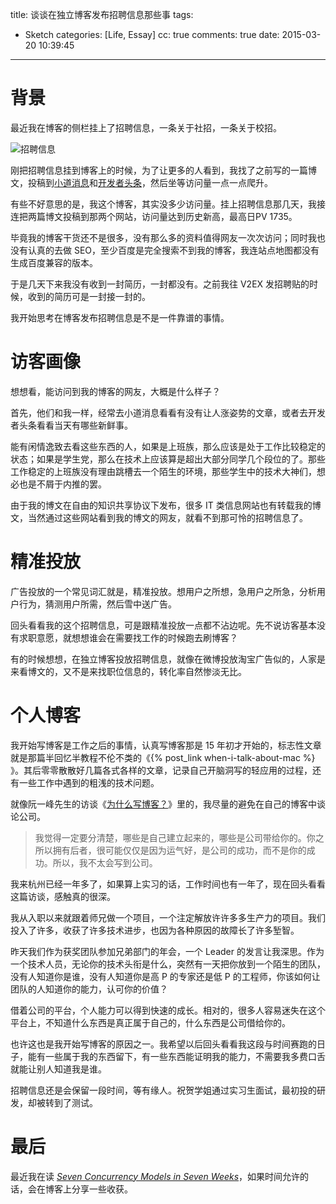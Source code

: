 title: 谈谈在独立博客发布招聘信息那些事
tags:
  - Sketch
categories: [Life, Essay]
cc: true
comments: true
date: 2015-03-20 10:39:45
---

# 背景

最近我在博客的侧栏挂上了招聘信息，一条关于社招，一条关于校招。

![招聘信息](https://ws2.sinaimg.cn/large/e724cbefgw1exdxlggtkyj207708pwf6.jpg)

刚把招聘信息挂到博客上的时候，为了让更多的人看到，我找了之前写的一篇博文，投稿到[小道消息][1]和[开发者头条][2]，然后坐等访问量一点一点爬升。

<!-- more --><!-- indicate-the-source -->

有些不好意思的是，我这个博客，其实没多少访问量。挂上招聘信息那几天，我接连把两篇博文投稿到那两个网站，访问量达到历史新高，最高日PV 1735。

毕竟我的博客干货还不是很多，没有那么多的资料值得网友一次次访问；同时我也没有认真的去做 SEO，至少百度是完全搜索不到我的博客，我连站点地图都没有生成百度兼容的版本。

于是几天下来我没有收到一封简历，一封都没有。之前我往 V2EX 发招聘贴的时候，收到的简历可是一封接一封的。

我开始思考在博客发布招聘信息是不是一件靠谱的事情。

# 访客画像

想想看，能访问到我的博客的网友，大概是什么样子？

首先，他们和我一样，经常去小道消息看看有没有让人涨姿势的文章，或者去开发者头条看看当天有哪些新鲜事。

能有闲情逸致去看这些东西的人，如果是上班族，那么应该是处于工作比较稳定的状态；如果是学生党，那么在技术上应该算是超出大部分同学几个段位的了。那些工作稳定的上班族没有理由跳槽去一个陌生的环境，那些学生中的技术大神们，想必也是不屑于内推的罢。

由于我的博文在自由的知识共享协议下发布，很多 IT 类信息网站也有转载我的博文，当然通过这些网站看到我的博文的网友，就看不到那可怜的招聘信息了。

# 精准投放

广告投放的一个常见词汇就是，精准投放。想用户之所想，急用户之所急，分析用户行为，猜测用户所需，然后雪中送广告。

回头看看我的这个招聘信息，可是跟精准投放一点都不沾边呢。先不说访客基本没有求职意愿，就想想谁会在需要找工作的时候跑去刷博客？

有的时候想想，在独立博客投放招聘信息，就像在微博投放淘宝广告似的，人家是来看博文的，又不是来找职位信息的，转化率自然惨淡无比。

# 个人博客

我开始写博客是工作之后的事情，认真写博客那是 15 年初才开始的，标志性文章就是那篇半回忆半教程不伦不类的《{% post_link when-i-talk-about-mac %}
》。其后零零散散好几篇各式各样的文章，记录自己开脑洞写的轻应用的过程，还有一些工作中遇到的粗浅的技术问题。

就像阮一峰先生的访谈《[为什么写博客？][4]》里的，我尽量的避免在自己的博客中谈论公司。

> 我觉得一定要分清楚，哪些是自己建立起来的，哪些是公司带给你的。你之所以拥有后者，很可能仅仅是因为运气好，是公司的成功，而不是你的成功。所以，我不太会写到公司。

我来杭州已经一年多了，如果算上实习的话，工作时间也有一年了，现在回头看看这篇访谈，感触真的很深。

我从入职以来就跟着师兄做一个项目，一个注定解放许许多多生产力的项目。我们投入了许多，收获了许多技术进步，也因为各种原因的故障长了许多堑智。

昨天我们作为获奖团队参加兄弟部门的年会，一个 Leader 的发言让我深思。作为一个技术人员，无论你的技术头衔是什么，突然有一天把你放到一个陌生的团队，没有人知道你是谁，没有人知道你是高 P 的专家还是低 P 的工程师，你该如何让团队的人知道你的能力，认可你的价值？

借着公司的平台，个人能力可以得到快速的成长。相对的，很多人容易迷失在这个平台上，不知道什么东西是真正属于自己的，什么东西是公司借给你的。

也许这也是我开始写博客的原因之一。我希望以后回头看看我这段与时间赛跑的日子，能有一些属于我的东西留下，有一些东西能证明我的能力，不需要我多费口舌就能让别人知道我是谁。

招聘信息还是会保留一段时间，等有缘人。祝贺学姐通过实习生面试，最初投的研发，却被转到了测试。

# 最后

最近我在读 *[Seven Concurrency Models in Seven Weeks][5]*，如果时间允许的话，会在博客上分享一些收获。

[1]: http://news.dbanotes.net
[2]: http://toutiao.io
[4]: http://www.ituring.com.cn/article/111023
[5]: https://book.douban.com/subject/25736606/
